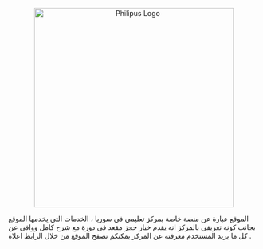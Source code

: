 <p align="center"><a href="https://philipus-cdt.com" target="_blank"><img src="https://philipus-cdt.com/assets/img/logo.png" width="400" alt="Philipus Logo"></a></p>

الموقع عبارة عن منصة خاصة بمركز تعليمي في سوريا ، الخدمات التي يخدمها الموقع بجانب كونه تعريفي بالمركز انه يقدم خيار حجز مقعد في دورة مع شرح كامل ووافي عن كل ما يريد المستخدم معرفته عن المركز 
يمكنكم تصفح الموقع من خلال الرابط اعلاه . 
